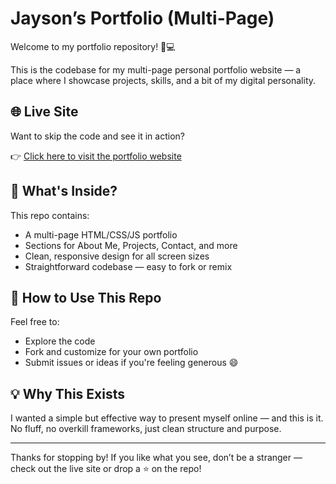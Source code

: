 # Jayson’s Portfolio (Multi-Page)

Welcome to my portfolio repository! 🎨💻

This is the codebase for my multi-page personal portfolio website — a place where I showcase projects, skills, and a bit of my digital personality.

## 🌐 Live Site

Want to skip the code and see it in action?

👉 [Click here to visit the portfolio website](https://jaytheloverboy.github.io/portfolio-multipage-Jayson/)

## 📁 What's Inside?

This repo contains:
- A multi-page HTML/CSS/JS portfolio
- Sections for About Me, Projects, Contact, and more
- Clean, responsive design for all screen sizes
- Straightforward codebase — easy to fork or remix

## 🚀 How to Use This Repo

Feel free to:
- Explore the code
- Fork and customize for your own portfolio
- Submit issues or ideas if you're feeling generous 😄

## 💡 Why This Exists

I wanted a simple but effective way to present myself online — and this is it. No fluff, no overkill frameworks, just clean structure and purpose.

---

Thanks for stopping by! If you like what you see, don’t be a stranger — check out the live site or drop a ⭐️ on the repo!
